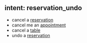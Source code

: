 ## intent: reservation_undo
- cancel a [reservation](reservation)
- cancel me an [appointment](reservation)
- cancel a [table](reservation:reservation)
- undo a [reservation](reservation)
